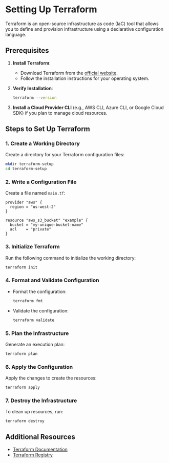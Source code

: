 # Setting Up Terraform

Terraform is an open-source infrastructure as code (IaC) tool that allows you to define and provision infrastructure using a declarative configuration language.

## Prerequisites

1. **Install Terraform**:

   - Download Terraform from the [official website](https://www.terraform.io/downloads.html).
   - Follow the installation instructions for your operating system.

2. **Verify Installation**:

   ```bash
   terraform --version
   ```

3. **Install a Cloud Provider CLI** (e.g., AWS CLI, Azure CLI, or Google Cloud SDK) if you plan to manage cloud resources.

## Steps to Set Up Terraform

### 1. Create a Working Directory

Create a directory for your Terraform configuration files:

```bash
mkdir terraform-setup
cd terraform-setup
```

### 2. Write a Configuration File

Create a file named `main.tf`:

```hcl
provider "aws" {
  region = "us-west-2"
}

resource "aws_s3_bucket" "example" {
  bucket = "my-unique-bucket-name"
  acl    = "private"
}
```

### 3. Initialize Terraform

Run the following command to initialize the working directory:

```bash
terraform init
```

### 4. Format and Validate Configuration

- Format the configuration:
  ```bash
  terraform fmt
  ```
- Validate the configuration:
  ```bash
  terraform validate
  ```

### 5. Plan the Infrastructure

Generate an execution plan:

```bash
terraform plan
```

### 6. Apply the Configuration

Apply the changes to create the resources:

```bash
terraform apply
```

### 7. Destroy the Infrastructure

To clean up resources, run:

```bash
terraform destroy
```

## Additional Resources

- [Terraform Documentation](https://www.terraform.io/docs)
- [Terraform Registry](https://registry.terraform.io/)
